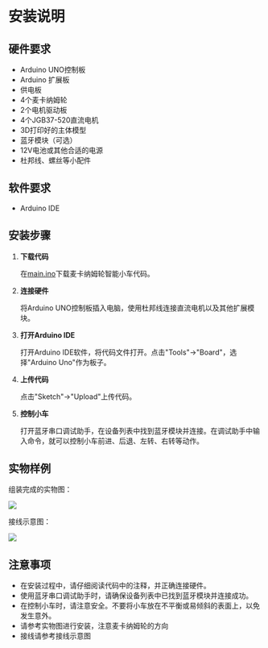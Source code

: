 安装说明
=============

硬件要求
----

*   Arduino UNO控制板
*   Arduino 扩展板
*   供电板
*   4个麦卡纳姆轮
*   2个电机驱动板
*   4个JGB37-520直流电机
*   3D打印好的主体模型
*   蓝牙模块（可选）
*   12V电池或其他合适的电源
*   杜邦线、螺丝等小配件

软件要求
----

*   Arduino IDE

安装步骤
----

1. **下载代码**

   在[main.ino](https://github.com/CassiusXiang/OmniRob/tree/main/Software/main)下载麦卡纳姆轮智能小车代码。

2. **连接硬件**

   将Arduino UNO控制板插入电脑，使用杜邦线连接直流电机以及其他扩展模块。

3. **打开Arduino IDE**

   打开Arduino IDE软件，将代码文件打开。点击"Tools"->"Board"，选择"Arduino Uno"作为板子。

4. **上传代码**

   点击"Sketch"->"Upload"上传代码。

5. **控制小车**

   打开蓝牙串口调试助手，在设备列表中找到蓝牙模块并连接。在调试助手中输入命令，就可以控制小车前进、后退、左转、右转等动作。

实物样例
----

组装完成的实物图：

![](image/2.jpg)

接线示意图：

![](image/3.jpg)

注意事项
----

*   在安装过程中，请仔细阅读代码中的注释，并正确连接硬件。
*   使用蓝牙串口调试助手时，请确保设备列表中已找到蓝牙模块并连接成功。
*   在控制小车时，请注意安全。不要将小车放在不平衡或易倾斜的表面上，以免发生意外。
*   请参考实物图进行安装，注意麦卡纳姆轮的方向
*   接线请参考接线示意图

